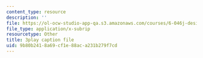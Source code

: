 ```yaml
---
content_type: resource
description: ''
file: https://ol-ocw-studio-app-qa.s3.amazonaws.com/courses/6-046j-design-and-analysis-of-algorithms-spring-2015/9b80b2418a69cf1e88aca231b279f7cd_-QcPo_DWJk4.srt
file_type: application/x-subrip
resourcetype: Other
title: 3play caption file
uid: 9b80b241-8a69-cf1e-88ac-a231b279f7cd
---
```


